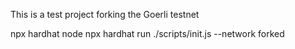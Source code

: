This is a test project forking the Goerli testnet

npx hardhat node
npx hardhat run ./scripts/init.js --network forked
